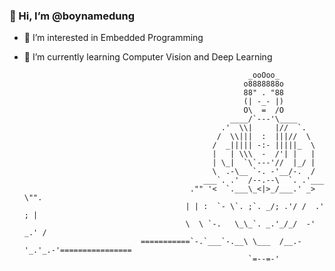 ### 👋 Hi, I’m @boynamedung
- 👀 I’m interested in Embedded Programming
- 🌱 I’m currently learning Computer Vision and Deep Learning

                                                        _ooOoo_
                                                       o8888888o
                                                       88" . "88
                                                       (| -_- |)
                                                       O\  =  /O
                                                    ____/`---'\____
                                                  .'  \\|     |//  `.
                                                 /  \\|||  :  |||//  \
                                                /  _||||| -:- |||||_  \
                                                |   | \\\  -  /'| |   |
                                                | \_|  `\`---'//  |_/ |
                                                \  .-\__ `-. -'__/-.  /
                                              ___`. .'  /--.--\  `. .'___
                                           ."" '<  `.___\_<|>_/___.' _> \"".
                                          | | :  `- \`. ;`. _/; .'/ /  .' ; |
                                          \  \ `-.   \_\_`. _.'_/_/  -' _.' /
                                ===========`-.`___`-.__\ \___  /__.-'_.'_.-'================
                                                        `=--=-'                                    
<!---
boynamedung/boynamedung is a ✨ special ✨ repository because its `README.md` (this file) appears on your GitHub profile.
You can click the Preview link to take a look at your changes.
--->
